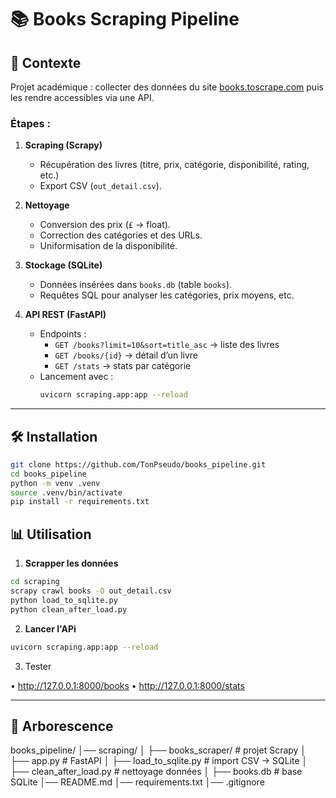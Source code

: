 # 📚 Books Scraping Pipeline

## 🚀 Contexte
Projet académique : collecter des données du site [books.toscrape.com](https://books.toscrape.com) puis les rendre accessibles via une API.

### Étapes :
1. **Scraping (Scrapy)**
   - Récupération des livres (titre, prix, catégorie, disponibilité, rating, etc.)
   - Export CSV (`out_detail.csv`).

2. **Nettoyage**
   - Conversion des prix (`£` → float).
   - Correction des catégories et des URLs.
   - Uniformisation de la disponibilité.

3. **Stockage (SQLite)**
   - Données insérées dans `books.db` (table `books`).
   - Requêtes SQL pour analyser les catégories, prix moyens, etc.

4. **API REST (FastAPI)**
   - Endpoints :
     - `GET /books?limit=10&sort=title_asc` → liste des livres
     - `GET /books/{id}` → détail d’un livre
     - `GET /stats` → stats par catégorie
   - Lancement avec :
     ```bash
     uvicorn scraping.app:app --reload
     ```

---

## 🛠 Installation
```bash
git clone https://github.com/TonPseudo/books_pipeline.git
cd books_pipeline
python -m venv .venv
source .venv/bin/activate
pip install -r requirements.txt
```

## 📊 Utilisation

1. **Scrapper les données**

```bash
cd scraping
scrapy crawl books -O out_detail.csv
python load_to_sqlite.py
python clean_after_load.py
```

2. **Lancer l'APi**

```bash
uvicorn scraping.app:app --reload
```

3. Tester

  •	http://127.0.0.1:8000/books
	•	http://127.0.0.1:8000/stats

---

## 📂 Arborescence

books_pipeline/
│── scraping/
│   ├── books_scraper/       # projet Scrapy
│   ├── app.py               # FastAPI
│   ├── load_to_sqlite.py    # import CSV → SQLite
│   ├── clean_after_load.py  # nettoyage données
│   ├── books.db             # base SQLite
│── README.md
│── requirements.txt
│── .gitignore

